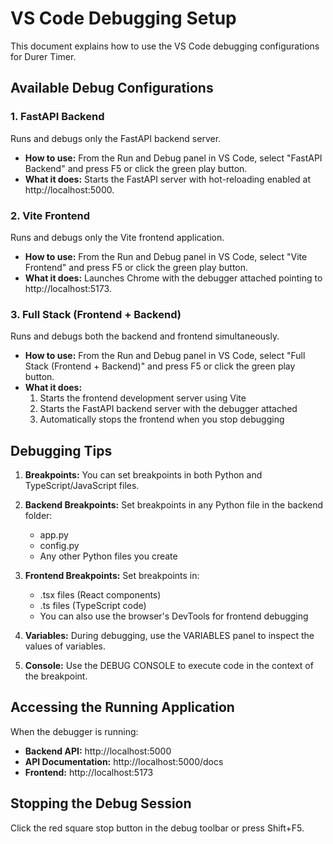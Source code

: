 # VS Code Debugging Setup

This document explains how to use the VS Code debugging configurations for Durer Timer.

## Available Debug Configurations

### 1. FastAPI Backend

Runs and debugs only the FastAPI backend server.

- **How to use:** From the Run and Debug panel in VS Code, select "FastAPI Backend" and press F5 or click the green play button.
- **What it does:** Starts the FastAPI server with hot-reloading enabled at http://localhost:5000.

### 2. Vite Frontend

Runs and debugs only the Vite frontend application.

- **How to use:** From the Run and Debug panel in VS Code, select "Vite Frontend" and press F5 or click the green play button.
- **What it does:** Launches Chrome with the debugger attached pointing to http://localhost:5173.

### 3. Full Stack (Frontend + Backend)

Runs and debugs both the backend and frontend simultaneously.

- **How to use:** From the Run and Debug panel in VS Code, select "Full Stack (Frontend + Backend)" and press F5 or click the green play button.
- **What it does:** 
  1. Starts the frontend development server using Vite
  2. Starts the FastAPI backend server with the debugger attached
  3. Automatically stops the frontend when you stop debugging

## Debugging Tips

1. **Breakpoints:** You can set breakpoints in both Python and TypeScript/JavaScript files.

2. **Backend Breakpoints:** Set breakpoints in any Python file in the backend folder:
   - app.py
   - config.py
   - Any other Python files you create

3. **Frontend Breakpoints:** Set breakpoints in:
   - .tsx files (React components)
   - .ts files (TypeScript code)
   - You can also use the browser's DevTools for frontend debugging

4. **Variables:** During debugging, use the VARIABLES panel to inspect the values of variables.

5. **Console:** Use the DEBUG CONSOLE to execute code in the context of the breakpoint.

## Accessing the Running Application

When the debugger is running:

- **Backend API:** http://localhost:5000
- **API Documentation:** http://localhost:5000/docs
- **Frontend:** http://localhost:5173

## Stopping the Debug Session

Click the red square stop button in the debug toolbar or press Shift+F5.
